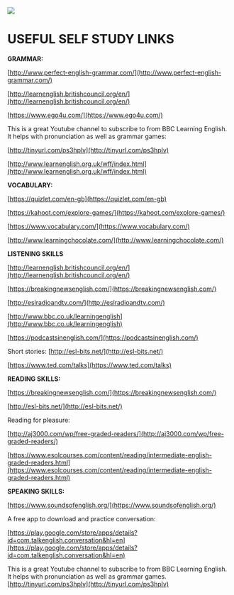 ![](RackMultipart20240125-1-x1ue70_html_e9edcb3b7fc8d9e1.jpg)

# USEFUL SELF STUDY LINKS

**GRAMMAR:**

[http://www.perfect-english-grammar.com/](http://www.perfect-english-grammar.com/)

[http://learnenglish.britishcouncil.org/en/](http://learnenglish.britishcouncil.org/en/)

[https://www.ego4u.com/](https://www.ego4u.com/)

This is a great Youtube channel to subscribe to from BBC Learning English. It helps with pronunciation as well as grammar games:

[http://tinyurl.com/ps3hplv](http://tinyurl.com/ps3hplv)

[http://www.learnenglish.org.uk/wff/index.html](http://www.learnenglish.org.uk/wff/index.html)

**VOCABULARY:**

[https://quizlet.com/en-gb](https://quizlet.com/en-gb)

[https://kahoot.com/explore-games/](https://kahoot.com/explore-games/)

\[https://www.vocabulary.com/](https://www.vocabulary.com/)

[http://www.learningchocolate.com/](http://www.learningchocolate.com/)

  **LISTENING SKILLS**

[http://learnenglish.britishcouncil.org/en/](http://learnenglish.britishcouncil.org/en/)

[https://breakingnewsenglish.com/](https://breakingnewsenglish.com/)

[http://eslradioandtv.com/](http://eslradioandtv.com/)

[http://www.bbc.co.uk/learningenglish](http://www.bbc.co.uk/learningenglish)

[https://podcastsinenglish.com/](https://podcastsinenglish.com/)

Short stories: [http://esl-bits.net/](http://esl-bits.net/)

[https://www.ted.com/talks](https://www.ted.com/talks)

**READING SKILLS:**

[https://breakingnewsenglish.com/](https://breakingnewsenglish.com/)

[http://esl-bits.net/](http://esl-bits.net/)

 Reading for pleasure:

[http://aj3000.com/wp/free-graded-readers/](http://aj3000.com/wp/free-graded-readers/)

[https://www.esolcourses.com/content/reading/intermediate-english-graded-readers.html](https://www.esolcourses.com/content/reading/intermediate-english-graded-readers.html)

**SPEAKING SKILLS:**

[https://www.soundsofenglish.org/](https://www.soundsofenglish.org/)

A free app to download and practice conversation:

[https://play.google.com/store/apps/details?id=com.talkenglish.conversation&hl=en](https://play.google.com/store/apps/details?id=com.talkenglish.conversation&hl=en)

This is a great Youtube channel to subscribe to from BBC Learning English. It helps with pronunciation as well as grammar games.
[http://tinyurl.com/ps3hplv](http://tinyurl.com/ps3hplv)
